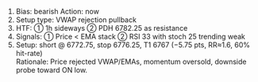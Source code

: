 1. Bias: bearish Action: now  
2. Setup type: VWAP rejection pullback  
3. HTF: ① 1h sideways ② PDH 6782.25 as resistance  
4. Signals: ① Price < EMA stack ② RSI 33 with stoch 25 trending weak  
5. Setup: short @ 6772.75, stop 6776.25, T1 6767 (−5.75 pts, RR≈1.6, 60% hit-rate)  
Rationale: Price rejected VWAP/EMAs, momentum oversold, downside probe toward ON low.